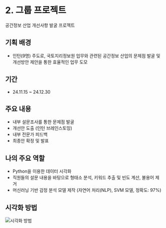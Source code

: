 # 2. 그룹 프로젝트
공간정보 산업 개선사항 발굴 프로젝트

## 기획 배경
* 인턴(9명) 주도로, 국토지리정보원 업무와 관련된 공간정보 산업의 문제점 발굴 및 개선방안 제안을 통한 효율적인 업무 도모

## 기간
* 24.11.15 ~ 24.12.30

## 주요 내용
* 내부 설문조사를 통한 문제점 발굴
* 개선안 도출 (인턴 브레인스토밍)
* 내부 전문가 피드백
* 최종안 확정 및 발표

## 나의 주요 역할
* Python을 이용한 데이터 시각화
* 직원들의 설문 내용을 바탕으로 형태소 분석, 키워드 추출 및 빈도 계산, 불용어 제거
* 머신러닝 기반 감정 분석 모델 제작 (자연어 처리(NLP), SVM 모델, 정확도: 97%)

## 시각화 방법
![시각화 방법](https://github.com/user-attachments/assets/47f2256f-04e0-41a4-a71e-05d01292f83d)
